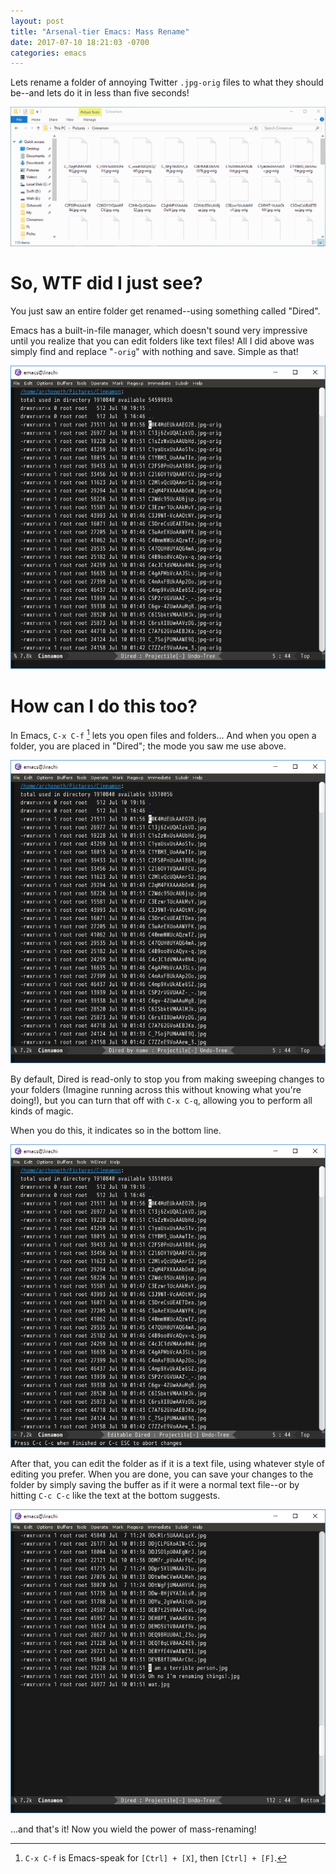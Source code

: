 ```yaml
---
layout: post
title: "Arsenal-tier Emacs: Mass Rename"
date: 2017-07-10 18:21:03 -0700
categories: emacs
---
```


Lets rename a folder of annoying Twitter `.jpg-orig` files to what
they should be--and lets do it in less than five seconds!

![Renaming of an entire folder in no time at all](/assets/Mass-Rename.gif "Beep boop, renamed!")

<!-- more -->

# So, WTF did I just see?
You just saw an entire folder get renamed--using something called "Dired".

Emacs has a built-in-file manager, which doesn't sound very impressive
until you realize that you can edit folders like text files! All I did
above was simply find and replace "`-orig`" with nothing and
save. Simple as that!

![Find and replace](/assets/Dired-Rename.gif "It's all text!")

# How can I do this too?
In Emacs, `C-x C-f` [^1] lets you open files and folders... And when you
open a folder, you are placed in "Dired"; the mode you saw me use
above.

![Navigating to a folder](/assets/Dired1.png "Hit Tab a lot, nearly everything in Emacs does tabs a lot")

By default, Dired is read-only to stop you from making sweeping
changes to your folders (Imagine running across this without knowing
what you're doing!), but you can turn that off with `C-x C-q`,
allowing you to perform all kinds of magic.

When you do this, it indicates so in the bottom line.

![The bottom line shows you can edit!](/assets/Dired2.png "Uh oh")

After that, you can edit the folder as if it is a text file, using
whatever style of editing you prefer. When you are done, you can save
your changes to the folder by simply saving the buffer as if it were a
normal text file--or by hitting `C-c C-c` like the text at the bottom
suggests.

![Modifications!](/assets/Dired3.png "Macros work really nicely here too!")

...and that's it! Now you wield the power of mass-renaming!

[^1]: `C-x C-f` is Emacs-speak for `[Ctrl] + [X]`, then `[Ctrl] + [F]`.
